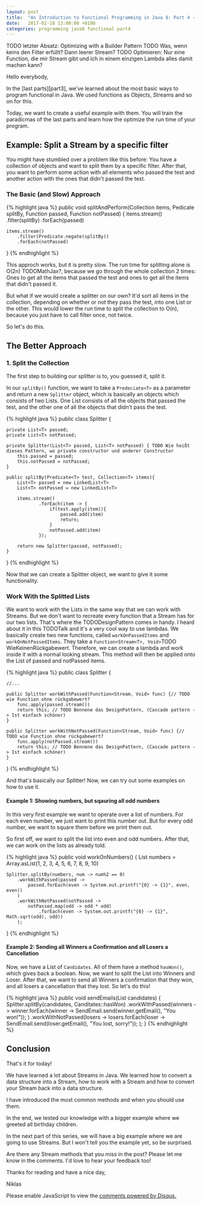 ```yaml
---
layout: post
title:  "An Introduction to Functional Programming in Java 8: Part 4 - Splitter"
date:   2017-02-18 13:00:00 +0100
categories: programming java8 functional part4
---
```

TODO letzter Absatz: Optimizing with a Builder Pattern
TODO Was, wenn keins den Filter erfüllt? Dann leerer Stream?
TODO Optimieren: Nur eine Function, die mir Stream gibt und ich in einem einzigen Lambda alles damit machen kann?

Hello everybody,

In the [last parts][part3], we've learned about the most basic ways to program functional in Java. We used functions as Objects, Streams and so on for this.

Today, we want to create a useful example with them. You will train the paradicmas of the last parts and learn how the optimize the run time of your program.

## Example: Split a Stream by a specific filter

You might have stumbled over a problem like this before: You have a collection of objects and want to split them by a specific filter. After that, you want to perform some action with all elements who passed the test and another action with the ones that didn't passed the test.

### The Basic (and Slow) Approach

{% highlight java %}
public void splitAndPerform(Collection<T> items, Pedicate<T> splitBy, Function<T> passed, Function<T> notPassed) {
    items.stream()
        .filter(splitBy)
        .forEach(passed)

    items.stream()
        .filter(Predicate.negate(splitBy))
        .forEach(notPassed)
}
{% endhighlight %}

This approch works, but it is pretty slow. The run time for splitting alone is O(2n) TODOMathJax?, because we go through the whole collection 2 times: Ones to get all the items that passed the test and ones to get all the items that didn't passed it.

But what if we would create a splitter on our own? It'd sort all items in the collection, depending on whether or not they pass the test, into one List or the other. This would lower the run time to split the collection to O(n), because you just have to call filter once, not twice.

So let's do this.

## The Better Approach
### 1. Split the Collection

The first step to building our splitter is to, you guessed it, split it.

In our `splitBy()` function, we want to take a `Predeciate<T>` as a parameter and return a new `Splitter` object, which is basically an objects which consists of two Lists. One List consists of all the objects that passed the test, and the other one of all the objects that didn't pass the test.

{% highlight java %}
public class Splitter<T> {

    private List<T> passed;
    private List<T> notPassed;

    private Splitter(List<T> passed, List<T> notPassed) { TODO Wie heißt dieses Pattern, wo private constructor und anderer Constructor
        this.passed = passed;
        this.notPassed = notPassed;
    }

    public splitBy(Predicate<T> test, Collection<T> items){
        List<T> passed = new LinkedList<T>
        List<T> notPassed = new LinkedList<T>

        items.stream()
                .forEach(item -> {
                    if(test.apply(item)){
                        passed.add(item)
                        return;
                    }
                    notPassed.add(item)
                });

        return new Splitter(passed, notPassed);
    }

}
{% endhighlight %}

Now that we can create a Splitter object, we want to give it some functionality.

### Work With the Splitted Lists

We want to work with the Lists in the same way that we can work with Streams. But we don't want to recreate every function that a Stream has for our two lists. That's where the TODODesignPattern comes in handy. I heard about it in this TODOTalk and it's a very cool way to use lambdas. We basically create two new functions, called `workOnPassedItems` and `workOnNotPassedItems`. They take a `Function<Stream<T>, Void>`TODO WieKeinenRückgabewert. Therefore, we can create a lambda and work inside it with a normal looking stream. This method will then be applied onto the List of passed and notPassed items.

{% highlight java %}
public class Splitter<T> {

    //...

    public Splitter workWithPassed(Function<Stream, Void> func) {// TODO wie Function ohne rückgabewert?
        func.apply(passed.stream())
        return this; // TODO Bennene das DesignPattern, (Cascade pattern -> Ist einfach schöner) 
    }

    public Splitter workWithNotPassed(Function<Stream, Void> func) {// TODO wie Function ohne rückgabewert?
        func.apply(notPassed.stream())
        return this; // TODO Bennene das DesignPattern, (Cascade pattern -> Ist einfach schöner) 
    }

}
{% endhighlight %}

And that's basically our Splitter! Now, we can try out some examples on how to use it.

#### Example 1: Showing numbers, but sqauring all odd numbers

In this very first example we want to operate over a list of numbers. For each even number, we just want to print this number out. But for every odd number, we want to square them before we print them out.

So first off, we want to split the list into even and odd numbers. After that, we can work on the lists as already told.

{% highlight java %}
public void workOnNumbers() {
    List<Integer> numbers = Array.asList(1, 2, 3, 4, 5, 6, 7, 8, 9, 10)

    Splitter.splitBy(numbers, num -> num%2 == 0)
        .workWithPassed(passed -> 
            passed.forEach(even -> System.out.printf("{0} -> {1}", even, even))
        )
        .workWithNotPassed(notPassed -> 
            notPassed.map(odd -> odd * odd)
                .forEach(even -> System.out.printf("{0} -> {1}", Math.sqrt(odd), odd))
        );
}
{% endhighlight %}

#### Example 2: Sending all Winners a Confirmation and all Losers a Cancellation

Now, we have a List of `Candidates`. All of them have a method `hasWon()`, which gives back a boolean. Now, we want to split the List into Winners and Loser. After that, we want to send all Winners a confirmation that they won, and all losers a cancellation that they lost. So let's do this!


{% highlight java %}
public void sendEmails(List<Candidates> candidates) {
    Splitter.splitBy(candidates, Canditates::hasWon)
        .workWithPassed(winners -> 
           winner.forEach(winner -> SendEmail.send(winner.getEmail(), "You won!"));
        )
        .workWithNotPassed(losers -> 
            losers.forEach(loser -> SendEmail.send(loser.getEmail(), "You lost, sorry!"));
        );
}
{% endhighlight %}

## Conclusion
That's it for today!

We have learned a lot about Streams in Java. We learned how to convert a data structure into a Stream, how to work with a Stream and how to convert your Stream back into a data structure.

I have introduced the most common methods and when you should use them.

In the end, we tested our knowledge with a bigger example where we greeted all birthday children.

In the next part of this series, we will have a big example where we are going to use Streams. But I won't tell you the example yet, so be surprised.

Are there any Stream methods that you miss in the post? Please let me know in the comments. I'd love to hear your feedback too!

Thanks for reading and have a nice day,

Niklas

<div id="disqus_thread"></div>
<script>

/**
*  RECOMMENDED CONFIGURATION VARIABLES: EDIT AND UNCOMMENT THE SECTION BELOW TO INSERT DYNAMIC VALUES FROM YOUR PLATFORM OR CMS.
*  LEARN WHY DEFINING THESE VARIABLES IS IMPORTANT: https://disqus.com/admin/universalcode/#configuration-variables*/
/*
var disqus_config = function () {
this.page.url = PAGE_URL;  // Replace PAGE_URL with your page's canonical URL variable
this.page.identifier = PAGE_IDENTIFIER; // Replace PAGE_IDENTIFIER with your page's unique identifier variable
};
*/
(function() { // DON'T EDIT BELOW THIS LINE
var d = document, s = d.createElement('script');
s.src = '//flyingbytes.disqus.com/embed.js';
s.setAttribute('data-timestamp', +new Date());
(d.head || d.body).appendChild(s);
})();
</script>

<noscript>Please enable JavaScript to view the <a href="https://disqus.com/?ref_noscript">comments powered by Disqus.</a></noscript>

[part2]: https://flyingbytes.github.io/programming/java8/functional/part2/2017/02/04/Java8-Part2.html
[javaDocCollection]: https://docs.oracle.com/javase/8/docs/api/java/util/Collection.html
[streamJavaDoc]: https://docs.oracle.com/javase/8/docs/api/java/util/stream/Stream.html
[javaDocArrays]: https://docs.oracle.com/javase/8/docs/api/java/util/Arrays.html
[parallelStream]: https://docs.oracle.com/javase/tutorial/collections/streams/parallelism.html
